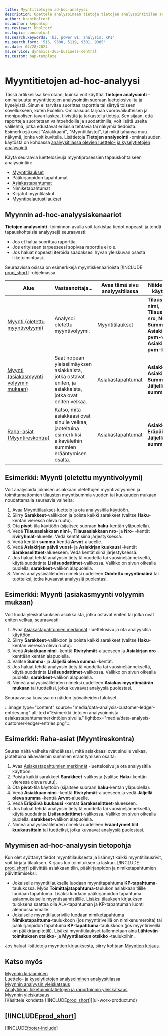 ```yaml
---
title: Myyntitietojen ad-hoc-analyysi
description: Opettele analysoimaan tietoja tietojen analysointitilan avulla myyntitiedoissa.
author: brentholtorf
ms.author: kepontop
ms.reviewer: bholtorf
ms.topic: conceptual
ms.search.keywords: 'bi, power BI, analysis, KPI'
ms.search.form: '516, 9300, 5119, 9301, 9305'
ms.date: 04/28/2024
ms.service: dynamics-365-business-central
ms.custom: bap-template
---
```


# Myyntitietojen ad-hoc-analyysi

Tässä artikkelissa kerrotaan, kuinka voit käyttää **Tietojen analysointi** -ominaisuutta myyntitietojen analysointiin suoraan luettelosivuilta ja kyselyistä. Sinun ei tarvitse suorittaa raporttia tai siirtyä toiseen sovellukseen, kuten Exceliin. Ominaisuus tarjoaa vuorovaikutteisen ja monipuolisen tavan laskea, tiivistää ja tarkastella tietoja. Sen sijaan, että raportteja suoritetaan vaihtoehdoilla ja suodattimilla, voit lisätä useita välilehtiä, jotka edustavat erilaisia tehtäviä tai näkymiä tiedoista. Esimerkkejä ovat "Asiakkaani", "Myyntitilastot", tai mikä tahansa muu näkymä, jonka voit kuvitella. Lisätietoja **Tietojen analysointi** -ominaisuuden käytöstä on kohdassa [analyysitilassa olevien luettelo- ja kyselytietojen analysointi](analysis-mode.md).

Käytä seuraavia luettelosivuja myyntiprosessien tapauskohtaiseen analysointiin:

- [Myyntitilaukset](https://businesscentral.dynamics.com/?page=9305)
- Pääkirjanpidon tapahtumat
- [Asiakastapahtumat](https://businesscentral.dynamics.com/?page=25)
- Nimiketapahtumat
- Kirjatut myyntilaskut
- Myyntipalautustilaukset

## Myynnin ad-hoc-analyysiskenaariot

**Tietojen analysointi** -toiminnon avulla voit tarkistaa tiedot nopeasti ja tehdä tapauskohtaisia analyysejä seuraavasti:

- Jos et halua suorittaa raporttia.
- Jos erityiseen tarpeeseesi sopivaa raporttia ei ole.
- Jos haluat nopeasti iteroida saadaksesi hyvän yleiskuvan osasta liiketoimintaasi.

Seuraavissa osissa on esimerkkejä myyntiskenaarioista [!INCLUDE [prod_short](includes/prod_short.md)] -ohjelmassa.

| Alue | Vastaanottaja... | Avaa tämä sivu analyysitilassa | Näiden kenttien käyttäminen |
| ---- | ----- | ------------------------------- |------------------- |
| [Myynti (oletettu myyntivolyymi)](#example-sales-expected-sales-volume) | Analysoi oletettu myyntivolyymi. | [Myyntitilaukset](https://businesscentral.dynamics.com/?page=9305) | **Tilausasiakkaan nimi**, **Tilausasiakkaan nro**, **Nro** , **Summa**, **Asiakirjan pvm-vuosi** ja **Asiakirjan pvm-kuukausi**. |
| [Myynti (asiakasmyynti volyymin mukaan)](#example-sales-customer-sales-by-volume) | Saat nopean yleissilmäyksen asiakkaista, jotka ostavat eniten, ja asiakkaista, jotka ovat eniten velkaa. | [Asiakastapahtumat](https://businesscentral.dynamics.com/?page=25) | **Asiakkaan nimi**, **Asiakirjan nro**, **Summa** ja **Jäljellä oleva summa**. |
| [Raha-asiat (Myyntireskontra)](#example-finance-accounts-receivables) | Katso, mitä asiakkaasi ovat sinulle velkaa, jaoteltuina esimerkiksi aikaväleihin summien erääntymisen osalta. | [Asiakastapahtumat](https://businesscentral.dynamics.com/?page=25) | **Asiakkaan nimi**, **Eräpäivä** ja **Jäljellä oleva summa**. |

## Esimerkki: Myynti (oletettu myyntivolyymi)

Voit analysoida jokaisen asiakkaan oletettujen myyntivolyymien ja toimittamattomien tilausten myyntisummia vuoden tai kuukauden mukaan noudattamalla seuraavia vaiheita:

1. Avaa [Myyntitilaukset](https://businesscentral.dynamics.com/?page=9305)-luettelo ja ota analyysitila käyttöön.
1. Siirry **Sarakkeet**-valikkoon ja poista kaikki sarakkeet (valitse **Haku**-kentän vieressä oleva ruutu).
1. Ota **pivot**-tila käyttöön (sijaitsee suoraan **haku**-kentän yläpuolella).
1. Vedä **Tilausasiakkaan nimi**-, **Tilausasiakkaan nro**- ja **Nro**- -kentät **riviryhmät**-alueelle. Vedä kentät siinä järjestyksessä.
1. Vedä kentän **summa**-kenttä **Arvot**-alueelle.
1. Vedä **Asiakirjan päivä vuosi**- ja **Asiakirjan kuukausi** -kentät **Sarakeselitteet**-alueeseen. Vedä kentät siinä järjestyksessä.
1. Jos haluat tehdä analyysin tietyltä vuodelta tai vuosineljännekseltä, käytä suodatinta **Lisäsuodattimet**-valikossa. Valikko on sivun oikealla puolella, **sarakkeet**-valikon alapuolella.
1. Nimeä analyysivälilehden nimeksi uudelleen **Odotettu myyntimäärä** tai tuotteiksi, jotka kuvaavat analyysiä puolestasi.

## Esimerkki: Myynti (asiakasmyynti volyymin mukaan)

Voit luoda yleiskatsauksen asiakkaista, jotka ostavat eniten tai jotka ovat eniten velkaa, seuraavasti:

1. Avaa [Asiakastapahtumien merkinnät](https://businesscentral.dynamics.com/?page=25) -luettelosivu ja ota analyysitila käyttöön.
1. Siirry **Sarakkeet**-valikkoon ja poista kaikki sarakkeet (valitse **Haku**-kentän vieressä oleva ruutu).
1. Vedä **Asiakkaan nimi** -kenttä **Riviryhmät**-alueeseen ja **Asiakirjan nro** - kenttään kentän alapuolella.
1. Valitse **Summa**- ja **Jäljellä oleva summa** -kentät.
1. Jos haluat tehdä analyysin tietyltä vuodelta tai vuosineljännekseltä, käytä suodatinta **Lisäsuodattimet**-valikossa. Valikko on sivun oikealla puolella, **sarakkeet**-valikon alapuolella.
1. Nimeä analyysivälilehden nimeksi uudelleen **Asiakas myyntimäärän mukaan** tai tuotteiksi, jotka kuvaavat analyysiä puolestasi.

Seuraavassa kuvassa on näiden työvaiheiden tulokset.

:::image type="content" source="media/data-analysis-customer-ledger-entries.png" alt-text="Esimerkki tietojen analysoinnista asiakastapahtumamerkintöjen sivulla." lightbox="media/data-analysis-customer-ledger-entries.png":::

## Esimerkki: Raha-asiat (Myyntireskontra)

Seuraa näitä vaiheita nähdäksesi, mitä asiakkaasi ovat sinulle velkaa, jaoteltuina aikaväleihin summien erääntymisen osalta:

1. Avaa [Asiakastapahtumien merkinnät](https://businesscentral.dynamics.com/?page=25) -luettelosivu ja ota analyysitila käyttöön.
1. Poista kaikki sarakkeet **Sarakkeet**-valikosta (valitse **Haku**-kentän vieressä oleva ruutu).
1. Ota **pivot**-tila käyttöön (sijaitsee suoraan **haku**-kentän yläpuolella).
1. Vedä **Asiakkaan nimi** -kenttä **Riviryhmät**-alueeseen ja vedä **Jäljellä oleva summa** -kenttä **Arvot**-alueelle.
1. Vedä **Eräpäivä kuukausi** -kentät **Sarakeselitteet**-alueeseen.
1. Jos haluat tehdä analyysin tietyltä vuodelta tai vuosineljännekseltä, käytä suodatinta **Lisäsuodattimet**-valikossa. Valikko on sivun oikealla puolella, **sarakkeet**-valikon alapuolella.
1. Nimeä analyysivälilehden nimeksi uudelleen **Erääntyneet tilit kuukausittain** tai tuotteiksi, jotka kuvaavat analyysiä puolestasi.

## Myymisen ad-hoc-analyysin tietopohja

Kun olet syöttänyt tiedot myyntitilauksesta ja lisännyt kaikki myyntitilausrivit, voit kirjata tilauksen. Kirjaus luo toimituksen ja laskun. [!INCLUDE [prod_short](includes/prod_short.md)] päivittää asiakkaan tilin, pääkirjanpidon ja nimiketapahtumien päivittämiseksi:

- Jokaiselle myyntitilaukselle luodaan myyntitapahtuma **KP-tapahtuma**-taulukossa. Myös **Toimittajatapahtuma**-taulukon asiakkaan tilille luodaan tapahtuma. Lisäksi luodaan pääkirjanpidon tapahtuma asianmukaiselle myyntisaamistilille. Lisäksi tilauksen kirjauksen tuloksena saattaa olla ALV-tapahtuman ja KP-tapahtuman luonti alennussummalle.
- Jokaiselle myyntitilausriville luodaan nimiketapahtuma **Nimiketapahtuma**-taulukkoon (jos myyntiriveillä on nimikenumeroita) tai pääkirjanpidon tapahtuma **KP-tapahtuma**-taulukkoon (jos myyntiriveillä on pääkirjanpitotili). Lisäksi myyntitilaukset tallennetaan aina **Lähtevän toimituksen otsikko**- ja **Myyntilaskun otsikko** -taulukoihin.

Jos haluat lisätietoja myyntien kirjauksesta, siirry kohtaan [Myyntien kirjaus](ui-post-sales.md).

## Katso myös

[Myynnin kirjaaminen](ui-post-sales.md)  
[Luettelo- ja kyselytietojen analysoiminen analyysitilassa](analysis-mode.md)  
[Myynnin analyysin yleiskatsaus](sales-analytics-overview.md)  
[Analytiikan, liiketoimintatietojen ja raportoinnin yleiskatsaus](reports-bi-reporting.md)  
[Myynnin yleiskatsaus](sales-manage-sales.md)  
[Käsittele kohdetta [!INCLUDE[prod_short](includes/prod_short.md)]](ui-work-product.md)  

## [!INCLUDE[prod_short](includes/free_trial_md.md)]  

[!INCLUDE[footer-include](includes/footer-banner.md)]